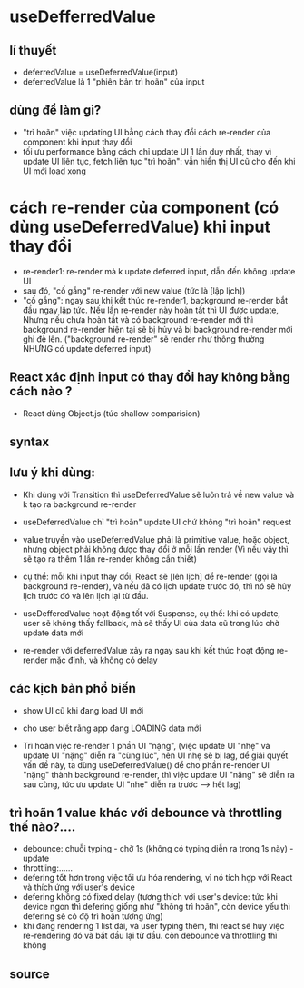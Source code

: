 # useDefferredValue

## lí thuyết

- deferredValue = useDeferredValue(input)
- deferredValue là 1 "phiên bản trì hoãn" của input

## dùng để làm gì?

- "trì hoãn" việc updating UI bằng cách thay đổi cách re-render của component khi input thay đổi
- tối ưu performance bằng cách chỉ update UI 1 lần duy nhất, thay vì update UI liên tục, fetch liên tục
  "trì hoãn": vẫn hiển thị UI cũ cho đến khi UI mới load xong

# cách re-render của component (có dùng useDeferredValue) khi input thay đổi

- re-render1: re-render mà k update deferred input, dẫn đến không update UI
- sau đó, "cố gắng" re-render với new value (tức là [lập lịch])
- "cố gắng": ngay sau khi kết thúc re-render1, background re-render bắt đầu ngay lập tức. Nếu lần re-render này hoàn tất thì UI được update, Nhưng nếu chưa hoàn tất và có background re-render mới thì background re-render hiện tại sẽ bị hủy và bị background re-render mới ghi đè lên.
  ("background re-render" sẽ render như thông thường NHƯNG có update deferred input)

## React xác định input có thay đổi hay không bằng cách nào ?

- React dùng Object.js (tức shallow comparision)

## syntax

<!-- https://react.dev/reference/react/useDeferredValue#parameters -->

## lưu ý khi dùng:

- Khi dùng với Transition thì useDeferredValue sẽ luôn trả về new value và k tạo ra background re-render
<!-- - [không hiểu đoạn này trong link: https://react.dev/reference/react/useDeferredValue#parameters??]
- The background re-render caused by useDeferredValue does not fire Effects until it’s committed to the screen. If the background re-render suspends, its Effects will run after the data loads and the UI updates.-->
- useDeferredValue chỉ "trì hoãn" update UI chứ không "trì hoãn" request
- value truyền vào useDeferredValue phải là primitive value, hoặc object, nhưng object phải không được thay đổi ở mỗi lần render (Vì nếu vậy thì sẽ tạo ra thêm 1 lần re-render không cần thiết)

- cụ thể: mỗi khi input thay đổi, React sẽ [lên lịch] để re-render (gọi là background re-render), và nếu đã có lịch update trước đó, thì nó sẽ hủy lịch trước đó và lên lịch lại từ đầu.

- useDefferedValue hoạt động tốt với Suspense, cụ thể: khi có update, user sẽ không thấy fallback, mà sẽ thấy UI của data cũ trong lúc chờ update data mới

- re-render với deferredValue xảy ra ngay sau khi kết thúc hoạt động re-render mặc định, và không có delay

## các kịch bản phổ biến

- show UI cũ khi đang load UI mới
<!-- https://react.dev/reference/react/useDeferredValue#showing-stale-content-while-fresh-content-is-loading -->

- cho user biết rằng app đang LOADING data mới
<!-- https://react.dev/reference/react/useDeferredValue#showing-stale-content-while-fresh-content-is-loading -->

- Trì hoãn việc re-render 1 phần UI "nặng",
(việc update UI "nhẹ" và update UI "nặng" diễn ra "cùng lúc", nên UI nhẹ sẽ bị lag, để giải quyết vấn đề này, ta dùng useDeferredValue() để cho phần re-render UI "nặng" thành background re-render, thì việc update UI "nặng" sẽ diễn ra sau cùng, tức ưu update UI "nhẹ" diễn ra trước --> hết lag)
<!-- https://react.dev/reference/react/useDeferredValue#deferring-re-rendering-for-a-part-of-the-ui -->

## trì hoãn 1 value khác với debounce và throttling thế nào?....

- debounce: chuỗi typing - chờ 1s (không có typing diễn ra trong 1s này) - update
- throttling:......
- defering tốt hơn trong việc tối ưu hóa rendering, vì nó tích hợp với React và thích ứng với user's device
- defering không có fixed delay
  (tương thích với user's device: tức khi device ngon thì defering giống như "không trì hoãn", còn device yếu thì defering sẽ có độ trì hoãn tương ứng)
- khi đang rendering 1 list dài, và user typing thêm, thì react sẽ hủy việc re-rendering đó và bắt đầu lại từ đầu. còn debounce và throttling thì không

## source

<!--  https://www.youtube.com/watch?v=yIpHTYo3PY0 -->
